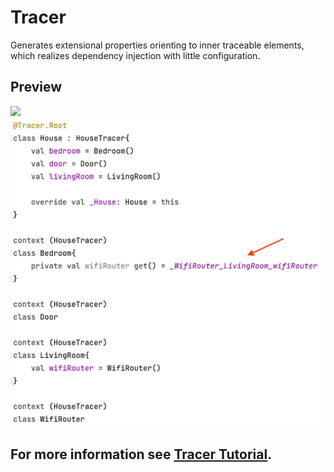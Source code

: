# Tracer
Generates extensional properties orienting to inner traceable elements, which realizes dependency injection with little configuration.

## Preview
<img src="Simple house.png" width=300></img>  
<img src=preview.png width=600></img>

## For more information see [Tracer Tutorial](https://apollokwok.github.io/TracerTutorial/docs/setup).